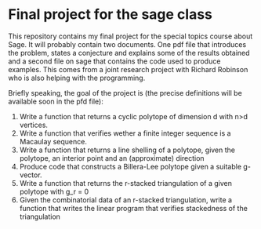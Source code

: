 Final project for the sage class
================================

This repository contains my final project for the special topics course about Sage. It will probably contain two documents.
One pdf file that introduces the problem, states a conjecture and explains some of the results obtained and a second file 
on sage that contains the code used to produce examples. This comes from a joint research project with Richard Robinson who 
is also helping with the programming. 

Briefly speaking, the goal of the project is (the precise definitions will be available soon in the pfd file): 

1. Write a function that returns a cyclic polytope of dimension d with n>d vertices.
2. Write a function that verifies wether a finite integer sequence is a Macaulay sequence.
3. Write a function that returns a line shelling of a polytope, given the polytope, an interior point and an (approximate) direction
4. Produce code that constructs a Billera-Lee polytope given a suitable g-vector.
5. Write a function that returns the r-stacked triangulation of a given polytope with g_r = 0
6. Given the combinatorial data of an r-stacked triangulation, write a function that writes the linear program that verifies stackedness of the triangulation

